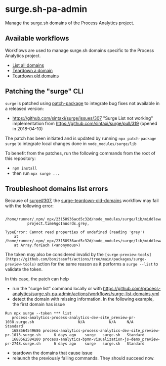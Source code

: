 # surge.sh-pa-admin

Manage the surge.sh domains of the Process Analytics project.

## Available workflows

Workflows are used to manage surge.sh domains specific to the Process Analytics project.

- [List all domains](.github/workflows/surge-list-domains.yml)
- [Teardown a domain](.github/workflows/surge-teardown-domain.yml)
- [Teardown old domains](.github/workflows/surge-teardown-old-domains.yml)


## Patching the "surge" CLI

`surge` is patched using [patch-package](https://www.npmjs.com/package/patch-package) to integrate bug fixes not available in a released version:
- https://github.com/sintaxi/surge/issues/307 "Surge List not working" implementation from https://github.com/sintaxi/surge/pull/319 (opened in 2018-04-10)

The patch has been initiated and is updated by running `npx patch-package surge` to integrate local changes done in `node_modules/surge/lib` 

To benefit from the patches, run the following commands from the root of this repository:
- `npm install`
- then run `npx surge ...`


## Troubleshoot domains list errors

Because of [surge#307](https://github.com/sintaxi/surge/issues/307), the [surge-teardown-old-domains](./.github/workflows/surge-teardown-old-domains.yml) workflow may fail with the following error:
```
 /home/runner/.npm/_npx/23158936acd5c32d/node_modules/surge/lib/middleware/list.js:44
          project.timeAgoInWords.grey,
                                 ^
TypeError: Cannot read properties of undefined (reading 'grey')
    at /home/runner/.npm/_npx/23158936acd5c32d/node_modules/surge/lib/middleware/list.js:44:34
    at Array.forEach (<anonymous>)
```

The token may also be considered invalid by the `[surge-preview-tools](https://github.com/bonitasoft/actions/tree/main/packages/surge-preview-tools)` action for the same reason as it performs a `surge --list` to validate the token.

In this case, the patch can help
- run the "surge list" command locally or with https://github.com/process-analytics/surge.sh-pa-admin/actions/workflows/surge-list-domains.yml
- detect the domain with missing information. In the following example, the first domain has issue
```
Run npx surge --token *** list
   process-analytics-process-analytics-dev-site_preview-pr-1038.surge.sh                    N/A           N/A     N/A        Standard 
   1688564549686 process-analytics-process-analytics-dev-site_preview-pr-1013.surge.sh      6 days ago    surge   surge.sh   Standard 
   1688562584180 process-analytics-bpmn-visualization-js-demo_preview-pr-2748.surge.sh      6 days ago    surge   surge.sh   Standard 
```
- teardown the domains that cause issue
- relaunch the previously failing commands. They should succeed now.
